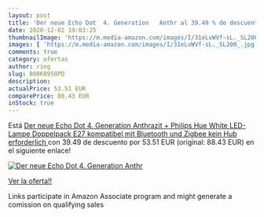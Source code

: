 ```yaml
---
layout: post
title: 'Der neue Echo Dot  4. Generation   Anthr al 39.49 % de descuento'
date: 2020-12-02 19:03:25
thumbnailImage: 'https://m.media-amazon.com/images/I/31eLvWVf-sL._SL200_.jpg'
images: [ 'https://m.media-amazon.com/images/I/31eLvWVf-sL._SL200_.jpg' ]
comments: true
category: ofertas
author: ring
slug: B08K8958PD
description:
actualPrice: 53.51 EUR
comparePrice: 88.43 EUR
inStock: true
---
```


Está [Der neue Echo Dot  4. Generation   Anthrazit + Philips Hue White LED-Lampe Doppelpack  E27   kompatibel mit Bluetooth und Zigbee  kein Hub erforderlich ](https://www.amazon.de/dp/B08K8958PD/?tag=tolees0ca-21) con 39.49 de descuento por 53.51 EUR (original: 88.43 EUR) en el siguiente enlace!

[![Der neue Echo Dot  4. Generation   Anthr](https://m.media-amazon.com/images/I/31eLvWVf-sL._SL200_.jpg)](https://www.amazon.de/dp/B08K8958PD/?tag=tolees0ca-21)

[Ver la oferta!!](https://www.amazon.de/dp/B08K8958PD/?tag=tolees0ca-21)

Links participate in Amazon Associate program and might generate a comission on qualifying sales


